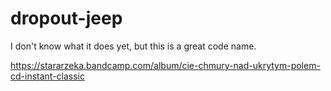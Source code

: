 dropout-jeep
============

I don't know what it does yet, but this is a great code name.

https://stararzeka.bandcamp.com/album/cie-chmury-nad-ukrytym-polem-cd-instant-classic
